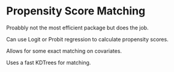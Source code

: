 # Propensity Score Matching

Proabbly not the most efficient package but does the job.  

Can use Logit or Probit regression to calculate propensity scores.  

Allows for some exact matching on covariates.  

Uses a fast KDTrees for matching.  